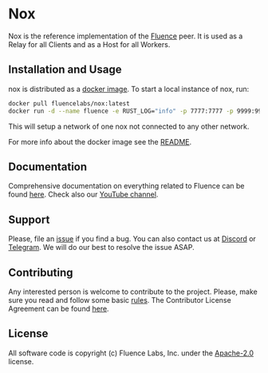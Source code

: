 # Nox

Nox is the reference implementation of the [Fluence](https://fluence.network)
peer. It is used as a Relay for all Clients and as a Host for all Workers.

## Installation and Usage

nox is distributed as a
[docker image](https://hub.docker.com/r/fluencelabs/nox). To start a local
instance of nox, run:

```bash
docker pull fluencelabs/nox:latest
docker run -d --name fluence -e RUST_LOG="info" -p 7777:7777 -p 9999:9999 fluencelabs/nox:latest --local
```

This will setup a network of one nox not connected to any other network.

For more info about the docker image see the
[README](https://github.com/fluencelabs/nox/blob/master/docker/README.md).

## Documentation

Comprehensive documentation on everything related to Fluence can be found
[here](https://fluence.dev/). Check also our
[YouTube channel](https://www.youtube.com/@fluencelabs).

## Support

Please, file an [issue](https://github.com/fluencelabs/nox/issues) if you find a
bug. You can also contact us at [Discord](https://discord.com/invite/5qSnPZKh7u)
or [Telegram](https://t.me/fluence_project). We will do our best to resolve the
issue ASAP.

## Contributing

Any interested person is welcome to contribute to the project. Please, make sure
you read and follow some basic [rules](./CONTRIBUTING.md). The Contributor
License Agreement can be found [here](./FluenceCLA).

## License

All software code is copyright (c) Fluence Labs, Inc. under the
[Apache-2.0](./LICENSE) license.
